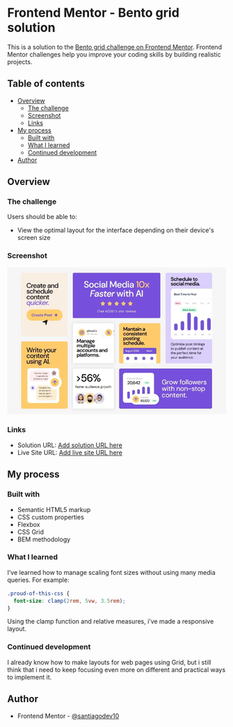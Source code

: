 # Frontend Mentor - Bento grid solution

This is a solution to the [Bento grid challenge on Frontend Mentor](https://www.frontendmentor.io/challenges/bento-grid-RMydElrlOj). Frontend Mentor challenges help you improve your coding skills by building realistic projects. 

## Table of contents

- [Overview](#overview)
  - [The challenge](#the-challenge)
  - [Screenshot](#screenshot)
  - [Links](#links)
- [My process](#my-process)
  - [Built with](#built-with)
  - [What I learned](#what-i-learned)
  - [Continued development](#continued-development)
- [Author](#author)

## Overview

### The challenge

Users should be able to:

- View the optimal layout for the interface depending on their device's screen size

### Screenshot

![](/overview.webp)

### Links

- Solution URL: [Add solution URL here](https://your-solution-url.com)
- Live Site URL: [Add live site URL here](https://your-live-site-url.com)

## My process

### Built with

- Semantic HTML5 markup
- CSS custom properties
- Flexbox
- CSS Grid
- BEM methodology

### What I learned
I’ve learned how to manage scaling font sizes without using many media queries. For example:

```css
.proud-of-this-css {
  font-size: clamp(2rem, 5vw, 3.5rem);
}
```
Using the clamp function and relative measures, i’ve made a responsive layout.


### Continued development

I already know how to make layouts for web pages using Grid, but i still think that i need to keep focusing even more on different and practical ways to implement it.

## Author

- Frontend Mentor - [@santiagodev10](https://www.frontendmentor.io/profile/yourusername)